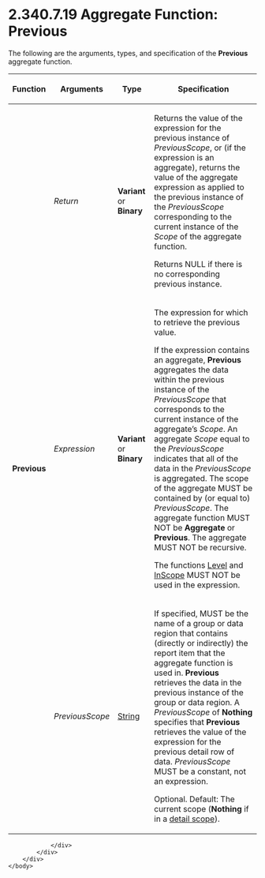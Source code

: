 <html dir="LTR" xmlns:mshelp="http://msdn.microsoft.com/mshelp" xmlns:ddue="http://ddue.schemas.microsoft.com/authoring/2003/5" xmlns:xlink="http://www.w3.org/1999/xlink" xmlns:tool="http://www.microsoft.com/tooltip">
    <head>
        <meta http-equiv="Content-Type" content="text/html; CHARSET=utf-8"></meta>
        <meta name="save" content="history"></meta>
        <title>2.340.7.19 Aggregate Function: Previous</title>
        <xml>
            <mshelp:toctitle title="2.340.7.19 Aggregate Function: Previous"></mshelp:toctitle>
            <mshelp:rltitle title="[MS-RDL]: Aggregate Function: Previous"></mshelp:rltitle>
            <mshelp:keyword index="A" term="3e1da2a1-547f-4b00-b88e-62847bea3419"></mshelp:keyword>
            <mshelp:attr name="DCSext.ContentType" value="open specification"></mshelp:attr>
            <mshelp:attr name="AssetID" value="3e1da2a1-547f-4b00-b88e-62847bea3419"></mshelp:attr>
            <mshelp:attr name="TopicType" value="kbRef"></mshelp:attr>
            <mshelp:attr name="DCSext.Title" value="[MS-RDL]: Aggregate Function: Previous" />
        </xml>
    </head>
    <body>
        <div id="header">
            <h1 class="heading">2.340.7.19 Aggregate Function: Previous</h1>
        </div>
        <div id="mainSection">
            <div id="mainBody">
                <div id="allHistory" class="saveHistory"></div>
                <div id="sectionSection0" class="section" name="collapseableSection">
                    

<p>The following are the arguments, types, and specification of
the <b>Previous</b> aggregate function.</p>

<table>
 <thead>
  <tr>
   <th>
   <p>Function</p>
   </th>
   <th>
   <p>Arguments</p>
   </th>
   <th>
   <p>Type</p>
   </th>
   <th>
   <p>Specification</p>
   </th>
  </tr>
 </thead>
 <tr>
  <td rowspan="3">
  <p><b>Previous</b></p>
  </td>
  <td>
  <p><i>Return</i></p>
  </td>
  <td>
  <p><b>Variant</b> or <b>Binary</b></p>
  </td>
  <td>
  <p>Returns the value of the expression for the previous
  instance of <i>PreviousScope</i>, or (if the expression is an aggregate),
  returns the value of the aggregate expression as applied to the previous
  instance of the <i>PreviousScope</i> corresponding to the current instance of
  the <i>Scope</i> of the aggregate function. </p>
  <p>Returns NULL if there is no corresponding previous
  instance.</p>
  </td>
 </tr>
 <tr>
  <td>
  <p><i>Expression</i></p>
  </td>
  <td>
  <p><b>Variant</b> or <b>Binary</b></p>
  </td>
  <td>
  <p>The expression for which to retrieve the previous
  value.</p>
  <p>If the expression contains an aggregate, <b>Previous</b>
  aggregates the data within the previous instance of the <i>PreviousScope</i>
  that corresponds to the current instance of the aggregate’s <i>Scope</i>. An
  aggregate <i>Scope</i> equal to the <i>PreviousScope</i> indicates that all
  of the data in the <i>PreviousScope</i> is aggregated. The scope of the aggregate
  MUST be contained by (or equal to) <i>PreviousScope</i>. The aggregate
  function MUST NOT be <b>Aggregate</b> or <b>Previous</b>. The aggregate MUST
  NOT be recursive.</p>
  <p>The functions <a href="5870d4c3-70f6-4357-becd-717fd9471ee0.htm">Level</a> and <a href="242d5079-51e7-4734-aff7-065f47be2162.htm">InScope</a> MUST NOT be used
  in the expression.</p>
  </td>
 </tr>
 <tr>
  <td>
  <p><i>PreviousScope</i></p>
  </td>
  <td>
  <p><a href="1ed81ef3-a683-45e3-aaad-bd2bbe71bc3d.htm">String</a></p>
  </td>
  <td>
  <p>If specified, MUST be the name of a group or data
  region that contains (directly or indirectly) the report item that the
  aggregate function is used in. <b>Previous</b> retrieves the data in the
  previous instance of the group or data region. A <i>PreviousScope</i> of <b>Nothing</b>
  specifies that <b>Previous</b> retrieves the value of the expression for the
  previous detail row of data. <i>PreviousScope</i> MUST be a constant, not an
  expression.</p>
  <p>Optional. Default: The current scope (<b>Nothing</b>
  if in a <a href="b2482b3f-74ab-4ca8-a9e5-c07955011743.htm#gt_51d11656-8ba1-48ae-9d94-de3850870141">detail scope</a>).</p>
  </td>
 </tr>
</table>

<p> </p>


                </div>
            </div>
        </div>
    </body>
</html>